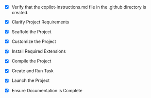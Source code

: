 <!-- Workspace for NHL betting analysis on Mise-o-jeu+ (Loto-Québec) -->
- [x] Verify that the copilot-instructions.md file in the .github directory is created.

- [x] Clarify Project Requirements
	<!-- NHL betting analysis workspace for Mise-o-jeu+ with Python data analysis, web scraping, odds calculation, and value betting recommendations -->

- [x] Scaffold the Project
	<!-- Created Python project structure for NHL betting analysis with src/ modules, main.py, requirements.txt, and Jupyter notebook -->

- [x] Customize the Project
	<!-- Developed NHL analysis tools: news scraper, value betting calculator, odds calculator, and portfolio manager -->

- [x] Install Required Extensions
	<!-- Python environment configured successfully -->

- [x] Compile the Project
	<!-- Dependencies installed and system tested successfully -->

- [x] Create and Run Task
	<!-- Main application runs successfully with multiple budget/strategy combinations -->

- [x] Launch the Project
	<!-- System fully operational with CLI and Jupyter notebook interfaces -->

- [x] Ensure Documentation is Complete
	<!-- README, documentation, and interactive notebook created -->
